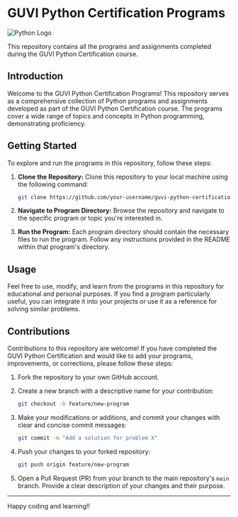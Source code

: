 # GUVI Python Certification Programs

![Python Logo](https://www.python.org/static/community_logos/python-logo-generic.svg)

This repository contains all the programs and assignments completed during the GUVI Python Certification course.

## Introduction

Welcome to the GUVI Python Certification Programs! This repository serves as a comprehensive collection of Python programs and assignments developed as part of the GUVI Python Certification course. The programs cover a wide range of topics and concepts in Python programming, demonstrating proficiency.

## Getting Started

To explore and run the programs in this repository, follow these steps:

1. **Clone the Repository:** Clone this repository to your local machine using the following command:
   
   ```bash
   git clone https://github.com/your-username/guvi-python-certification.git
   ```

2. **Navigate to Program Directory:** Browse the repository and navigate to the specific program or topic you're interested in.

3. **Run the Program:** Each program directory should contain the necessary files to run the program. Follow any instructions provided in the README within that program's directory.

## Usage

Feel free to use, modify, and learn from the programs in this repository for educational and personal purposes. If you find a program particularly useful, you can integrate it into your projects or use it as a reference for solving similar problems.

## Contributions

Contributions to this repository are welcome! If you have completed the GUVI Python Certification and would like to add your programs, improvements, or corrections, please follow these steps:

1. Fork the repository to your own GitHub account.

2. Create a new branch with a descriptive name for your contribution:
   
   ```bash
   git checkout -b feature/new-program
   ```

3. Make your modifications or additions, and commit your changes with clear and concise commit messages:
   
   ```bash
   git commit -m "Add a solution for problem X"
   ```

4. Push your changes to your forked repository:
   
   ```bash
   git push origin feature/new-program
   ```

5. Open a Pull Request (PR) from your branch to the main repository's `main` branch. Provide a clear description of your changes and their purpose.

---

Happy coding and learning!!
